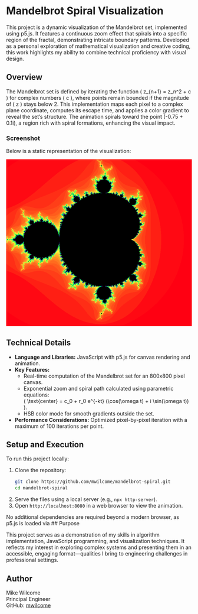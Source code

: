 # Mandelbrot Spiral Visualization

This project is a dynamic visualization of the Mandelbrot set, implemented using p5.js. It features a continuous zoom effect that spirals into a specific region of the fractal, demonstrating intricate boundary patterns. Developed as a personal exploration of mathematical visualization and creative coding, this work highlights my ability to combine technical proficiency with visual design.

## Overview

The Mandelbrot set is defined by iterating the function \( z_{n+1} = z_n^2 + c \) for complex numbers \( c \), where points remain bounded if the magnitude of \( z \) stays below 2. This implementation maps each pixel to a complex plane coordinate, computes its escape time, and applies a color gradient to reveal the set’s structure. The animation spirals toward the point \(-0.75 + 0.1i\), a region rich with spiral formations, enhancing the visual impact.

### Screenshot
Below is a static representation of the visualization:

![Mandelbrot Spiral Screenshot](mandelbrot-screenshot.png)

## Technical Details

- **Language and Libraries:** JavaScript with p5.js for canvas rendering and animation.
- **Key Features:**
  - Real-time computation of the Mandelbrot set for an 800x800 pixel canvas.
  - Exponential zoom and spiral path calculated using parametric equations:  
    \( \text{center} = c_0 + r_0 e^{-kt} (\cos(\omega t) + i \sin(\omega t)) \).
  - HSB color mode for smooth gradients outside the set.
- **Performance Considerations:** Optimized pixel-by-pixel iteration with a maximum of 100 iterations per point.

## Setup and Execution

To run this project locally:
1. Clone the repository:
   ```bash
   git clone https://github.com/mwilcome/mandelbrot-spiral.git
   cd mandelbrot-spiral
   ```
2. Serve the files using a local server (e.g., `npx http-server`).
3. Open `http://localhost:8080` in a web browser to view the animation.

No additional dependencies are required beyond a modern browser, as p5.js is loaded via ## Purpose

This project serves as a demonstration of my skills in algorithm implementation, JavaScript programming, and visualization techniques. It reflects my interest in exploring complex systems and presenting them in an accessible, engaging format—qualities I bring to engineering challenges in professional settings.

## Author

Mike Wilcome  
Principal Engineer  
GitHub: [mwilcome](https://github.com/mwilcome)
